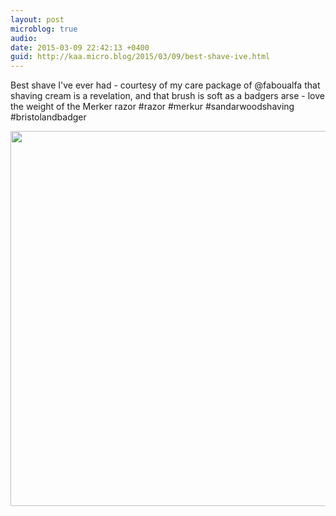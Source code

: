 ```yaml
---
layout: post
microblog: true
audio: 
date: 2015-03-09 22:42:13 +0400
guid: http://kaa.micro.blog/2015/03/09/best-shave-ive.html
---
```

Best shave I've ever had - courtesy of my care package of @faboualfa that shaving cream is a revelation, and that brush is soft as a badgers arse - love the weight of the Merker razor #razor #merkur #sandarwoodshaving #bristolandbadger

<img src="http://www.kaa.bz/uploads/2018/e038b79d66.jpg" width="600" height="600" />

